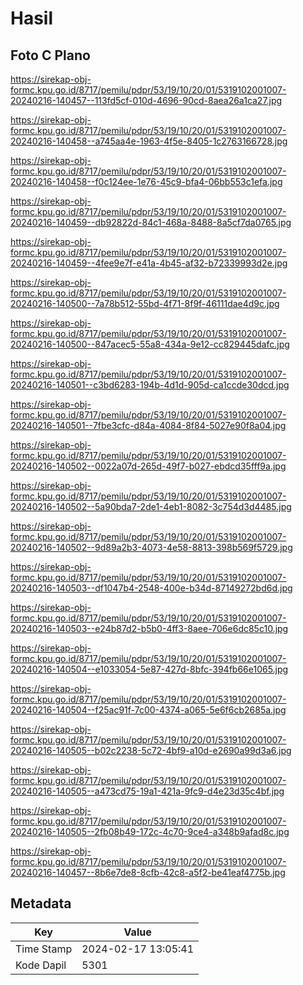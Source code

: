# Hasil

## Foto C Plano

https://sirekap-obj-formc.kpu.go.id/8717/pemilu/pdpr/53/19/10/20/01/5319102001007-20240216-140457--113fd5cf-010d-4696-90cd-8aea26a1ca27.jpg

https://sirekap-obj-formc.kpu.go.id/8717/pemilu/pdpr/53/19/10/20/01/5319102001007-20240216-140458--a745aa4e-1963-4f5e-8405-1c2763166728.jpg

https://sirekap-obj-formc.kpu.go.id/8717/pemilu/pdpr/53/19/10/20/01/5319102001007-20240216-140458--f0c124ee-1e76-45c9-bfa4-06bb553c1efa.jpg

https://sirekap-obj-formc.kpu.go.id/8717/pemilu/pdpr/53/19/10/20/01/5319102001007-20240216-140459--db92822d-84c1-468a-8488-8a5cf7da0765.jpg

https://sirekap-obj-formc.kpu.go.id/8717/pemilu/pdpr/53/19/10/20/01/5319102001007-20240216-140459--4fee9e7f-e41a-4b45-af32-b72339993d2e.jpg

https://sirekap-obj-formc.kpu.go.id/8717/pemilu/pdpr/53/19/10/20/01/5319102001007-20240216-140500--7a78b512-55bd-4f71-8f9f-46111dae4d9c.jpg

https://sirekap-obj-formc.kpu.go.id/8717/pemilu/pdpr/53/19/10/20/01/5319102001007-20240216-140500--847acec5-55a8-434a-9e12-cc829445dafc.jpg

https://sirekap-obj-formc.kpu.go.id/8717/pemilu/pdpr/53/19/10/20/01/5319102001007-20240216-140501--c3bd6283-194b-4d1d-905d-ca1ccde30dcd.jpg

https://sirekap-obj-formc.kpu.go.id/8717/pemilu/pdpr/53/19/10/20/01/5319102001007-20240216-140501--7fbe3cfc-d84a-4084-8f84-5027e90f8a04.jpg

https://sirekap-obj-formc.kpu.go.id/8717/pemilu/pdpr/53/19/10/20/01/5319102001007-20240216-140502--0022a07d-265d-49f7-b027-ebdcd35fff9a.jpg

https://sirekap-obj-formc.kpu.go.id/8717/pemilu/pdpr/53/19/10/20/01/5319102001007-20240216-140502--5a90bda7-2de1-4eb1-8082-3c754d3d4485.jpg

https://sirekap-obj-formc.kpu.go.id/8717/pemilu/pdpr/53/19/10/20/01/5319102001007-20240216-140502--9d89a2b3-4073-4e58-8813-398b569f5729.jpg

https://sirekap-obj-formc.kpu.go.id/8717/pemilu/pdpr/53/19/10/20/01/5319102001007-20240216-140503--df1047b4-2548-400e-b34d-87149272bd6d.jpg

https://sirekap-obj-formc.kpu.go.id/8717/pemilu/pdpr/53/19/10/20/01/5319102001007-20240216-140503--e24b87d2-b5b0-4ff3-8aee-706e6dc85c10.jpg

https://sirekap-obj-formc.kpu.go.id/8717/pemilu/pdpr/53/19/10/20/01/5319102001007-20240216-140504--e1033054-5e87-427d-8bfc-394fb66e1065.jpg

https://sirekap-obj-formc.kpu.go.id/8717/pemilu/pdpr/53/19/10/20/01/5319102001007-20240216-140504--f25ac91f-7c00-4374-a065-5e6f6cb2685a.jpg

https://sirekap-obj-formc.kpu.go.id/8717/pemilu/pdpr/53/19/10/20/01/5319102001007-20240216-140505--b02c2238-5c72-4bf9-a10d-e2690a99d3a6.jpg

https://sirekap-obj-formc.kpu.go.id/8717/pemilu/pdpr/53/19/10/20/01/5319102001007-20240216-140505--a473cd75-19a1-421a-9fc9-d4e23d35c4bf.jpg

https://sirekap-obj-formc.kpu.go.id/8717/pemilu/pdpr/53/19/10/20/01/5319102001007-20240216-140505--2fb08b49-172c-4c70-9ce4-a348b9afad8c.jpg

https://sirekap-obj-formc.kpu.go.id/8717/pemilu/pdpr/53/19/10/20/01/5319102001007-20240216-140457--8b6e7de8-8cfb-42c8-a5f2-be41eaf4775b.jpg


## Metadata

| Key        | Value               |
| ---------- | ------------------- |
| Time Stamp | 2024-02-17 13:05:41 |
| Kode Dapil | 5301                |



